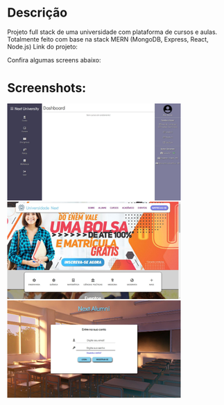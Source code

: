 # Descrição

Projeto full stack de uma universidade com plataforma de cursos e aulas. Totalmente feito com base na stack MERN (MongoDB, Express, React, Node.js)
Link do projeto: 

Confira algumas screens abaixo:

# Screenshots:
<imgs align="center">
  <img width="400" src="https://github.com/armandosouza/universidade-next/blob/main/1.jpg?raw=true" />
  <img width="400" src="https://github.com/armandosouza/universidade-next/blob/main/2.jpg?raw=true" />
  <img width="400" src="https://github.com/armandosouza/universidade-next/blob/main/3.jpg?raw=true" />
</imgs>
